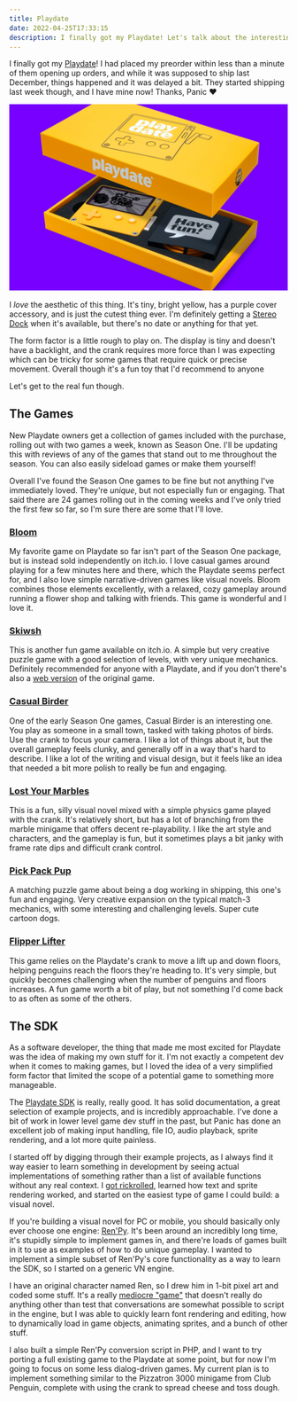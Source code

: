 ```yaml
---
title: Playdate
date: 2022-04-25T17:33:15
description: I finally got my Playdate! Let's talk about the interesting games and excellent SDK!
---
```


I finally got my [Playdate](https://play.date)! I had placed my preorder within less than a minute of them opening up orders, and while it was supposed to ship last December, things happened and it was delayed a bit. They started shipping last week though, and I have mine now! Thanks, Panic ❤️

![Playdate console in its yellow box, with a charging cable visible on a solid purple background.](./Playdate-photo-4.jpg)

I *love* the aesthetic of this thing. It's tiny, bright yellow, has a purple cover accessory, and is just the cutest thing ever. I'm definitely getting a [Stereo Dock](https://play.date/stereo-dock/) when it's available, but there's no date or anything for that yet.

The form factor is a little rough to play on. The display is tiny and doesn't have a backlight, and the crank requires more force than I was expecting which can be tricky for some games that require quick or precise movement. Overall though it's a fun toy that I'd recommend to anyone

Let's get to the real fun though.

## The Games

New Playdate owners get a collection of games included with the purchase, rolling out with two games a week, known as Season One. I'll be updating this with reviews of any of the games that stand out to me throughout the season. You can also easily sideload games or make them yourself!

Overall I've found the Season One games to be fine but not anything I've immediately loved. They're *unique*, but not especially fun or engaging. That said there are 24 games rolling out in the coming weeks and I've only tried the first few so far, so I'm sure there are some that I'll love.

### [Bloom](https://rngpartygames.itch.io/bloom)

My favorite game on Playdate so far isn't part of the Season One package, but is instead sold independently on itch.io. I love casual games around playing for a few minutes here and there, which the Playdate seems perfect for, and I also love simple narrative-driven games like visual novels. Bloom combines those elements excellently, with a relaxed, cozy gameplay around running a flower shop and talking with friends. This game is wonderful and I love it.

### [Skiwsh](https://pawprints.itch.io/skwish-playdate)

This is another fun game available on itch.io. A simple but very creative puzzle game with a good selection of levels, with very unique mechanics. Definitely recommended for anyone with a Playdate, and if you don't there's also a [web version](https://pawprints.itch.io/skwish) of the original game.

### [Casual Birder](https://play.date/games/casual-birder/)

One of the early Season One games, Casual Birder is an interesting one. You play as someone in a small town, tasked with taking photos of birds. Use the crank to focus your camera. I like a lot of things about it, but the overall gameplay feels clunky, and generally off in a way that's hard to describe. I like a lot of the writing and visual design, but it feels like an idea that needed a bit more polish to really be fun and engaging.

### [Lost Your Marbles](https://play.date/games/lost-your-marbles/)

This is a fun, silly visual novel mixed with a simple physics game played with the crank. It's relatively short, but has a lot of branching from the marble minigame that offers decent re-playability. I like the art style and characters, and the gameplay is fun, but it sometimes plays a bit janky with frame rate dips and difficult crank control.

### [Pick Pack Pup](https://play.date/games/pickpackpup/)

A matching puzzle game about being a dog working in shipping, this one's fun and engaging. Very creative expansion on the typical match-3 mechanics, with some interesting and challenging levels. Super cute cartoon dogs.

### [Flipper Lifter](https://play.date/games/flipper-lifter/)

This game relies on the Playdate's crank to move a lift up and down floors, helping penguins reach the floors they're heading to. It's very simple, but quickly becomes challenging when the number of penguins and floors increases. A fun game worth a bit of play, but not something I'd come back to as often as some of the others.

## The SDK

As a software developer, the thing that made me most excited for Playdate was the idea of making my own stuff for it. I'm not exactly a competent dev when it comes to making games, but I loved the idea of a very simplified form factor that limited the scope of a potential game to something more manageable.

The [Playdate SDK](https://play.date/dev) is really, really good. It has solid documentation, a great selection of example projects, and is incredibly approachable. I've done a bit of work in lower level game dev stuff in the past, but Panic has done an excellent job of making input handling, file IO, audio playback, sprite rendering, and a lot more quite painless.

I started off by digging through their example projects, as I always find it way easier to learn something in development by seeing actual implementations of something rather than a list of available functions without any real context. I [got rickrolled](https://twitter.com/alanaktion/status/1499102415143927809), learned how text and sprite rendering worked, and started on the easiest type of game I could build: a visual novel.

If you're building a visual novel for PC or mobile, you should basically only ever choose one engine: [Ren'Py](https://renpy.org). It's been around an incredibly long time, it's stupidly simple to implement games in, and there're loads of games built in it to use as examples of how to do unique gameplay. I wanted to implement a simple subset of Ren'Py's core functionality as a way to learn the SDK, so I started on a generic VN engine.

I have an original character named Ren, so I drew him in 1-bit pixel art and coded some stuff. It's a really [mediocre "game"](https://github.com/Alanaktion/rens-adventures) that doesn't really do anything other than test that conversations are somewhat possible to script in the engine, but I was able to quickly learn font rendering and editing, how to dynamically load in game objects, animating sprites, and a bunch of other stuff.

I also built a simple Ren'Py conversion script in PHP, and I want to try porting a full existing game to the Playdate at some point, but for now I'm going to focus on some less dialog-driven games. My current plan is to implement something similar to the Pizzatron 3000 minigame from Club Penguin, complete with using the crank to spread cheese and toss dough.

